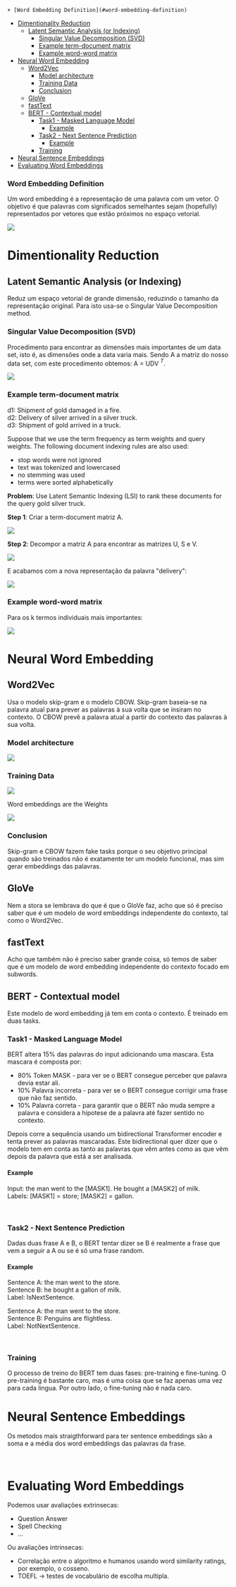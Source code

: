 

<!-- toc -->

    + [Word Embedding Definition](#word-embedding-definition)
- [Dimentionality Reduction](#dimentionality-reduction)
  * [Latent Semantic Analysis (or Indexing)](#latent-semantic-analysis-or-indexing)
    + [Singular Value Decomposition (SVD)](#singular-value-decomposition-svd)
    + [Example term-document matrix](#example-term-document-matrix)
    + [Example word-word matrix](#example-word-word-matrix)
- [Neural Word Embedding](#neural-word-embedding)
  * [Word2Vec](#word2vec)
    + [Model architecture](#model-architecture)
    + [Training Data](#training-data)
    + [Conclusion](#conclusion)
  * [GloVe](#glove)
  * [fastText](#fasttext)
  * [BERT - Contextual model](#bert---contextual-model)
    + [Task1 - Masked Language Model](#task1---masked-language-model)
      - [Example](#example)
    + [Task2 - Next Sentence Prediction](#task2---next-sentence-prediction)
      - [Example](#example-1)
    + [Training](#training)
- [Neural Sentence Embeddings](#neural-sentence-embeddings)
- [Evaluating Word Embeddings](#evaluating-word-embeddings)

<!-- tocstop -->

### Word Embedding Definition

Um word embedding é a representação de uma palavra com um vetor. O objetivo é que palavras com significados semelhantes sejam (hopefully) representados por vetores que estão próximos no espaço vetorial.

<img src="Imagens/Aula7 Word Embedding.png">

<br>

# Dimentionality Reduction

## Latent Semantic Analysis (or Indexing)

Reduz um espaço vetorial de grande dimensão, reduzindo o tamanho da representação original. Para isto usa-se o Singular Value Decomposition method.

### Singular Value Decomposition (SVD)

Procedimento para encontrar as dimensões mais importantes de um data set, isto é, as dimensões onde a data varia mais. Sendo A a matriz do nosso data set, com este procedimento obtemos: A = UDV $^T$.

<img src="Imagens/Aula7 SVD.png">

<br>

### Example term-document matrix

d1: Shipment of gold damaged in a fire.<br>
d2: Delivery of silver arrived in a silver truck.<br>
d3: Shipment of gold arrived in a truck.<br>

Suppose that we use the term frequency as term weights and query weights. The following document indexing rules are also used:

- stop words were not ignored
- text was tokenized and lowercased
- no stemming was used
- terms were sorted alphabetically

**Problem**: Use Latent Semantic Indexing (LSI) to rank these documents for the query gold silver truck.

**Step 1**: Criar a term-document matriz A.

<img src="Imagens/Aula7 LSI example1.png">

<br>

**Step 2**: Decompor a matriz A para encontrar as matrizes U, S e V.

<img src="Imagens/Aula7 LSI example2.png">

<br>

E acabamos com a nova representação da palavra "delivery":

<img src="Imagens/Aula7 LSI example3.png">

<br>

### Example word-word matrix

Para os k termos individuais mais importantes:

<img src="Imagens/Aula7 LSI example word-word.png">

<br>

# Neural Word Embedding

## Word2Vec

Usa o modelo skip-gram e o modelo CBOW. Skip-gram baseia-se na palavra atual para prever as palavras à sua volta que se insiram no contexto. O CBOW prevê a palavra atual a partir do contexto das palavras à sua volta.

### Model architecture

<img src="Imagens/Aula7 skip-gram architecture.png">

### Training Data

<img src="Imagens/Aula7 skip-gram training.png">

Word embeddings are the Weights

<img src="Imagens/Aula7 skip-gram embeddings.png">

### Conclusion

Skip-gram e CBOW fazem fake tasks porque o seu objetivo principal quando são treinados não é exatamente ter um modelo funcional, mas sim gerar embeddings das palavras.

## GloVe

Nem a stora se lembrava do que é que o GloVe faz, acho que só é preciso saber que é um modelo de word embeddings independente do contexto, tal como o Word2Vec.

## fastText

Acho que também não é preciso saber grande coisa, só temos de saber que é um modelo de word embedding independente do contexto focado em subwords.

## BERT - Contextual model

Este modelo de word embedding já tem em conta o contexto. É treinado em duas tasks.

### Task1 - Masked Language Model

BERT altera 15% das palavras do input adicionando uma mascara. Esta mascara é composta por:

- 80% Token MASK - para ver se o BERT consegue perceber que palavra devia estar ali.
- 10% Palavra incorreta - para ver se o BERT consegue corrigir uma frase que não faz sentido.
- 10% Palavra correta - para garantir que o BERT não muda sempre a palavra e considera a hipotese de a palavra até fazer sentido no contexto.

Depois corre a sequência usando um bidirectional Transformer encoder e tenta prever as palavras mascaradas. Este bidirectional quer dizer que o modelo tem em conta as tanto as palavras que vêm antes como as que vêm depois da palavra que está a ser analisada.

#### Example

Input: the man went to the [MASK1]. He bought a [MASK2] of milk.<br>
Labels: [MASK1] = store; [MASK2] = gallon.

<br>

### Task2 - Next Sentence Prediction

Dadas duas frase A e B, o BERT tentar dizer se B é realmente a frase que vem a seguir a A ou se é só uma frase random.

#### Example

Sentence A: the man went to the store.<br>
Sentence B: he bought a gallon of milk.<br>
Label: IsNextSentence.

Sentence A: the man went to the store.<br>
Sentence B: Penguins are flightless.<br>
Label: NotNextSentence.

<br>

### Training

O processo de treino do BERT tem duas fases: pre-training e fine-tuning. O pre-training é bastante caro, mas é uma coisa que se faz apenas uma vez para cada lingua. Por outro lado, o fine-tuning não é nada caro.

# Neural Sentence Embeddings

Os metodos mais straigthforward para ter sentence embeddings são a soma e a média dos word embeddings das palavras da frase.

<br>

# Evaluating Word Embeddings

Podemos usar avaliações extrinsecas:

- Question Answer
- Spell Checking
- ...

Ou avaliações intrinsecas:

- Correlação entre o algoritmo e humanos usando word similarity ratings, por exemplo, o cosseno.
- TOEFL -> testes de vocabulário de escolha multipla.
